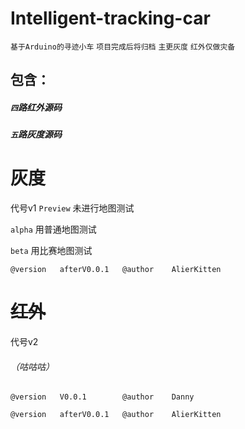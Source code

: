 # Intelligent-tracking-car

`基于Arduino的寻迹小车` `项目完成后将归档` `主更灰度` `红外仅做灾备`

## **包含：**

##### `四`路红外源码
##### `五`路灰度源码

# 灰度 
代号v1
`Preview` 未进行地图测试

`alpha`   用普通地图测试

`beta`    用比赛地图测试


`@version   afterV0.0.1   @author    AlierKitten`

# ~~红外~~ 
代号v2 
###### （咕咕咕）

`@version   V0.0.1        @author    Danny`

`@version   afterV0.0.1   @author    AlierKitten`
